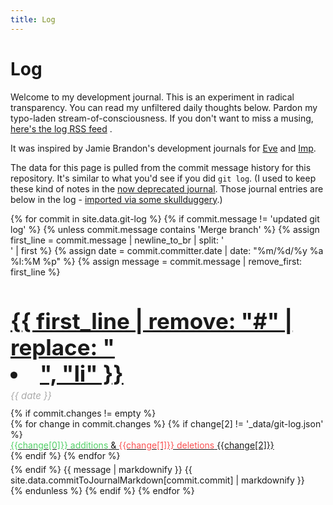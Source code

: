 ```yaml
---
title: Log
---
```


<meta charset="utf-8">
<meta name="viewport" content="width=device-width, initial-scale=1, shrink-to-fit=no">
<link rel="shortcut icon" type="image/x-icon" href="../favicon.ico">
  
<style>
  .header {
    font-size: 35px;
    font-weight: bold;
    margin-bottom: 5px;
  }
  .date {
    font-size: 15px;
    color: #aaa;
    margin-bottom: 10px;
    font-style: italic;
  }
  .commit > .files {
    margin-bottom: 5px;
  }
  .hash {
    font-size: 15px;
  }
  .additions {
    color: rgb(81,207,102);
  }
  .deletions {
    color: rgb(250,82,82);
  }
</style>

<h1 id="title">Log</h1>

Welcome to my development journal. This is an experiment in radical transparency. You can read my unfiltered daily thoughts below. Pardon my typo-laden stream-of-consciousness. If you don't want to miss a musing, [here's the log RSS feed](./log.rss) .

It was inspired by Jamie Brandon's development journals for [Eve](http://incidentalcomplexity.com/2014/10/16/retrospective/) and [Imp](https://github.com/jamii/imp). 

The data for this page is pulled from the commit message history for this repository. It's similar to what you'd see if you did `git log`. (I used to keep these kind of notes in the [now deprecated journal](./journal). Those journal entries are below in the log - [imported via some skullduggery](https://beta.observablehq.com/@stevekrouse/parse-and-join-journal-to-commits).)

<div id="commits-container">
{% for commit in site.data.git-log %} 
  {% if commit.message != 'updated git log' %}
    {% unless commit.message contains 'Merge branch' %}
      {% assign first_line = commit.message | newline_to_br | split: '<br />' | first %} 
      {% assign date = commit.committer.date | date: "%m/%d/%y %a %l:%M %p" %}
      {% assign message = commit.message | remove_first: first_line %}
      <div class="commit">
        <a class="hash" href="https://github.com/stevekrouse/futureofcoding.org/commit/{{ commit.commit }}"><h2 class="header">
          {{ first_line | remove: "#" | replace: "<li>", "li" }}
        </h2></a>
        <div class="date">{{ date }}</div>
        {% if commit.changes != empty %}
          <div class="files">
            {% for change in commit.changes %}
              {% if change[2] != '_data/git-log.json' %}
               <div class="file">
                  <a target="_blank" class="changes" href="https://github.com/stevekrouse/futureofcoding.org/blob/{{commit.commit}}/{{change[2]}}">
                    <span class="additions">{{change[0]}} additions</span> &
                    <span class="deletions">{{change[1]}} deletions</span>
                  </a>
                  <a target="_blank" href="/{{change[2] | remove: ".md"}}">
                    {{change[2]}}
                  </a>
                </div>
              {% endif %}  
            {% endfor %}
          </div>
        {% endif %}
        {{ message | markdownify }}
        {{ site.data.commitToJournalMarkdown[commit.commit] | markdownify }}
      </div>
    {% endunless %} 
  {% endif %}
{% endfor %}
</div>

<script>
  (function(i,s,o,g,r,a,m){i['GoogleAnalyticsObject']=r;i[r]=i[r]||function(){
  (i[r].q=i[r].q||[]).push(arguments)},i[r].l=1*new Date();a=s.createElement(o),
  m=s.getElementsByTagName(o)[0];a.async=1;a.src=g;m.parentNode.insertBefore(a,m)
  })(window,document,'script','https://www.google-analytics.com/analytics.js','ga');
  ga('create', 'UA-103157758-1', 'auto');
  ga('send', 'pageview');
</script>
<script repoPath="stevekrouse/futureofcoding.org" type="text/javascript" src="/unbreakable-links/index.js"></script>
